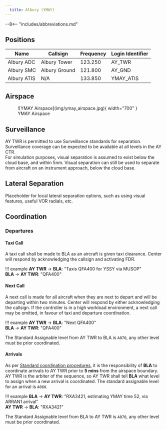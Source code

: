 ```yaml
---
  title: Albury (YMAY)
---
```


--8<-- "includes/abbreviations.md"

## Positions

| Name | Callsign | Frequency | Login Identifier |
| ---- | -------- | --------- | ---------------- |
| Albury ADC | Albury Tower | 123.250 | AY_TWR |
| Albury SMC | Albury Ground | 121.800 | AY_GND |
| Albury ATIS | N/A | 133.850 | YMAY_ATIS |

## Airspace

<figure markdown>
![YMAY Airspace](img/ymay_airspace.jpg){ width="700" }
  <figcaption>YMAY Airspace</figcaption>
</figure>

## Surveillance
AY TWR is permitted to use Surveillance standards for separation. Surveillance coverage can be expected to be available at all levels in the AY CTR.  
For simulation purposes, visual separation is assumed to exist below the cloud base, and within 5nm. Visual separation can still be used to separate from aircraft on an instrument approach, below the cloud base.

## Lateral Separation
Placeholder for local lateral separation options, such as using visual features, useful VOR radials, etc.


## Coordination
### Departures
#### Taxi Call
A taxi call shall be made to BLA as an aircraft is given taxi clearance. Center will respond by acknowledging the callsign and activating FDR.

!!! example
    **AY TWR** -> **BLA**: "Taxis QFA400 for YSSY via MUSOP"  
    **BLA** -> **AY TWR**: "QFA400"  

#### Next Call
A next call is made for all aircraft when they are next to depart and will be departing within two minutes. Center will respond by either acknowledging the callsign. If the controller is in a high workload environment, a next call may be omitted, in favour of taxi and departure coordination.

!!! example
    **AY TWR** -> **BLA**: "Next QFA400"  
    **BLA** -> **AY TWR**: "QFA400"    

The Standard Assignable level from AY TWR to BLA is `A070`, any other level must be prior coordinated.

#### Arrivals
As per [Standard coordination procedures](../../controller-skills/coordination/#class-d-twr-enrtcu), it is the responsibility of **BLA** to coordinate arrivals to AY TWR prior to **5 mins** from the airspace boundary. AY TWR is the arbiter of the sequence, so AY TWR shall tell **BLA** what level to assign when a new arrival is coordinated. The standard assignable level for an arrival is `A060`.

!!! example
    **BLA** -> **AY TWR**: "RXA3421, estimating YMAY time 52, via ARRAN1 arrival”  
    **AY TWR** -> **BLA**: "RXA3421"  

The Standard Assignable level from BLA to AY TWR is `A070`, any other level must be prior coordinated.